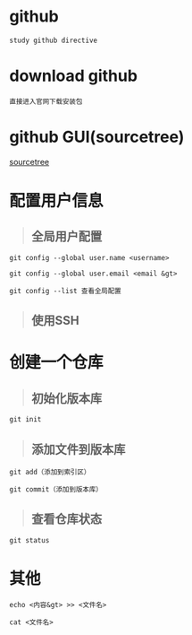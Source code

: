 # github

	study github directive

# download github

	直接进入官网下载安装包
 
# github GUI(sourcetree)

[sourcetree](https://www.sourcetreeapp.com)
 
# 配置用户信息

> ## 全局用户配置 

 	git config --global user.name <username>

  	git config --global user.email <email &gt>

 	git config --list 查看全局配置
 
> ## 使用SSH

# 创建一个仓库

> ##  初始化版本库

	git init
	
> ## 添加文件到版本库

	git add（添加到索引区）
	
	git commit（添加到版本库）
	
> ## 查看仓库状态

	git status
	
# 其他
	echo <内容&gt> >> <文件名>
	
	cat <文件名>
	
	
 
